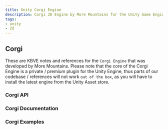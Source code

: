 ```yaml
---
title: Unity Corgi Engine
description: Corgi 2D Engine by More Mountains for the Unity Game Engine
tags:
- unity
- 2d
---
```


## Corgi

These are KBVE notes and references for the `Corgi Engine` that was developed by More Mountains. Please note that the core of the Corgi Engine is a private / premium plugin for the Unity Engine, thus parts of our codebase / references will not work `out of the box`, as you will have to install the latest engine from the Unity Asset store.

### Corgi API

### Corgi Documentation

### Corgi Examples
